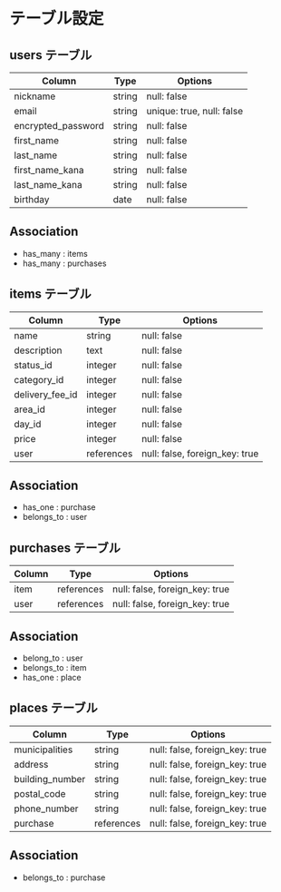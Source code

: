 # テーブル設定 

## users テーブル 
| Column     | Type   | Options                   |
| --------   | ------ | ------------------------- |
| nickname   | string | null: false               | 
| email      | string | unique: true, null: false |
| encrypted_password  | string | null: false      |
| first_name | string | null: false               |
| last_name  | string | null: false               |
| first_name_kana | string | null: false          |
| last_name_kana | string | null: false           |
| birthday     | date | null: false               |           


## Association
- has_many : items 
- has_many : purchases

## items テーブル
| Column          | Type    | Options     |
| --------        | ------  | ----------- |
| name            | string  | null: false |
| description     | text    | null: false |
| status_id       | integer | null: false |
| category_id     | integer | null: false |
| delivery_fee_id | integer | null: false |
| area_id         | integer | null: false |
| day_id          | integer | null: false |
| price           | integer | null: false |
| user            | references | null: false, foreign_key: true  |

## Association
- has_one : purchase
- belongs_to : user

## purchases テーブル
| Column     | Type   | Options                             |
| --------   | ------ | ----------------------------------  |
| item       | references | null: false, foreign_key: true  |
| user       | references | null: false, foreign_key: true  |

## Association
- belong_to : user
- belongs_to  : item
- has_one : place

## places テーブル
| Column          | Type    | Options                           |
| -------------   | ------  | --------------------------------- |
| municipalities  | string  | null: false, foreign_key: true    |
| address         | string  | null: false, foreign_key: true    |
| building_number | string  | null: false, foreign_key: true    |
| postal_code     | string  | null: false, foreign_key: true    |
| phone_number    | string  | null: false, foreign_key: true    |
| purchase        | references | null: false, foreign_key: true |

## Association
- belongs_to : purchase